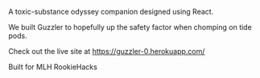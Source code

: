 A toxic-substance odyssey companion designed using React.

We built Guzzler to hopefully up the safety factor when chomping on tide pods.


Check out the live site at https://guzzler-0.herokuapp.com/


Built for MLH RookieHacks
